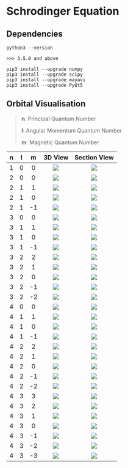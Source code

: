 # Schrodinger Equation

## Dependencies

```
python3 --version

>>> 3.5.0 and above
```

```
pip3 install --upgrade numpy
pip3 install --upgrade scipy
pip3 install --upgrade mayavi
pip3 install --upgrade PyQt5
```

## Orbital Visualisation
> **n**: Principal Quantum Number
>
> **l**: Angular Momentum Quantum Number
>
> **m**: Magnetic Quantum Number

| n | l | m | 3D View | Section View |
| :---: | :---: | :---: | :---: | :---: |
| 1 | 0 | 0 | <img src="figs/3dView/3d_0.png" height=auto width=auto> | <img src="figs/SectionView/Sec_0.png" height=auto width=auto> |
| 2 | 0 | 0 | <img src="figs/3dView/3d_1.png" height=auto width=auto> | <img src="figs/SectionView/Sec_1.png" height=auto width=auto> |
| 2 | 1 | 1 | <img src="figs/3dView/3d_2.png" height=auto width=auto> | <img src="figs/SectionView/Sec_2.png" height=auto width=auto> |
| 2 | 1 | 0 | <img src="figs/3dView/3d_3.png" height=auto width=auto> | <img src="figs/SectionView/Sec_3.png" height=auto width=auto> |
| 2 | 1 | -1 | <img src="figs/3dView/3d_4.png" height=auto width=auto> | <img src="figs/SectionView/Sec_4.png" height=auto width=auto> |
| 3 | 0 | 0 | <img src="figs/3dView/3d_5.png" height=auto width=auto> | <img src="figs/SectionView/Sec_5.png" height=auto width=auto> |
| 3 | 1 | 1 | <img src="figs/3dView/3d_6.png" height=auto width=auto> | <img src="figs/SectionView/Sec_6.png" height=auto width=auto> |
| 3 | 1 | 0 | <img src="figs/3dView/3d_7.png" height=auto width=auto> | <img src="figs/SectionView/Sec_7.png" height=auto width=auto> |
| 3 | 1 | -1 | <img src="figs/3dView/3d_8.png" height=auto width=auto> | <img src="figs/SectionView/Sec_8.png" height=auto width=auto> |
| 3 | 2 | 2 | <img src="figs/3dView/3d_9.png" height=auto width=auto> | <img src="figs/SectionView/Sec_9.png" height=auto width=auto> |
| 3 | 2 | 1 | <img src="figs/3dView/3d_10.png" height=auto width=auto> | <img src="figs/SectionView/Sec_10.png" height=auto width=auto> |
| 3 | 2 | 0 | <img src="figs/3dView/3d_11.png" height=auto width=auto> | <img src="figs/SectionView/Sec_11.png" height=auto width=auto> |
| 3 | 2 | -1 | <img src="figs/3dView/3d_12.png" height=auto width=auto> | <img src="figs/SectionView/Sec_12.png" height=auto width=auto> |
| 3 | 2 | -2 | <img src="figs/3dView/3d_13.png" height=auto width=auto> | <img src="figs/SectionView/Sec_13.png" height=auto width=auto> |
| 4 | 0 | 0 | <img src="figs/3dView/3d_14.png" height=auto width=auto> | <img src="figs/SectionView/Sec_14.png" height=auto width=auto> |
| 4 | 1 | 1 | <img src="figs/3dView/3d_15.png" height=auto width=auto> | <img src="figs/SectionView/Sec_15.png" height=auto width=auto> |
| 4 | 1 | 0 | <img src="figs/3dView/3d_16.png" height=auto width=auto> | <img src="figs/SectionView/Sec_16.png" height=auto width=auto> |
| 4 | 1 | -1 | <img src="figs/3dView/3d_17.png" height=auto width=auto> | <img src="figs/SectionView/Sec_17.png" height=auto width=auto> |
| 4 | 2 | 2 | <img src="figs/3dView/3d_18.png" height=auto width=auto> | <img src="figs/SectionView/Sec_18.png" height=auto width=auto> |
| 4 | 2 | 1 | <img src="figs/3dView/3d_19.png" height=auto width=auto> | <img src="figs/SectionView/Sec_19.png" height=auto width=auto> |
| 4 | 2 | 0 | <img src="figs/3dView/3d_20.png" height=auto width=auto> | <img src="figs/SectionView/Sec_20.png" height=auto width=auto> |
| 4 | 2 | -1 | <img src="figs/3dView/3d_21.png" height=auto width=auto> | <img src="figs/SectionView/Sec_21.png" height=auto width=auto> |
| 4 | 2 | -2 | <img src="figs/3dView/3d_22.png" height=auto width=auto> | <img src="figs/SectionView/Sec_22.png" height=auto width=auto> |
| 4 | 3 | 3 | <img src="figs/3dView/3d_23.png" height=auto width=auto> | <img src="figs/SectionView/Sec_23.png" height=auto width=auto> |
| 4 | 3 | 2 | <img src="figs/3dView/3d_24.png" height=auto width=auto> | <img src="figs/SectionView/Sec_24.png" height=auto width=auto> |
| 4 | 3 | 1 | <img src="figs/3dView/3d_25.png" height=auto width=auto> | <img src="figs/SectionView/Sec_25.png" height=auto width=auto> |
| 4 | 3 | 0 | <img src="figs/3dView/3d_26.png" height=auto width=auto> | <img src="figs/SectionView/Sec_26.png" height=auto width=auto> |
| 4 | 3 | -1 | <img src="figs/3dView/3d_27.png" height=auto width=auto> | <img src="figs/SectionView/Sec_27.png" height=auto width=auto> |
| 4 | 3 | -2 | <img src="figs/3dView/3d_28.png" height=auto width=auto> | <img src="figs/SectionView/Sec_28.png" height=auto width=auto> |
| 4 | 3 | -3 | <img src="figs/3dView/3d_29.png" height=auto width=auto> | <img src="figs/SectionView/Sec_29.png" height=auto width=auto> |
